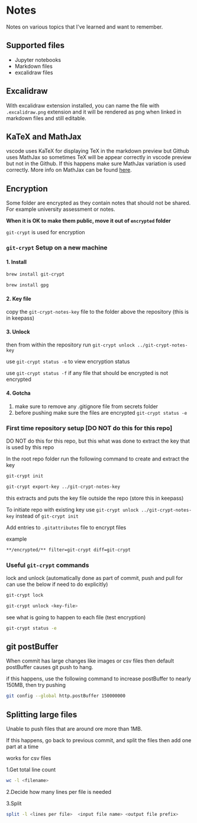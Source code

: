 # Notes

Notes on various topics that I've learned and want to remember.

## Supported files

* Jupyter notebooks
* Markdown files
* excalidraw files

## Excalidraw

With excalidraw extension installed, you can name the file with `.excalidraw.png` extension and it will be rendered as png when linked in markdown files and still editable.

## KaTeX and MathJax

vscode uses KaTeX for displaying TeX in the markdown preview but Github uses MathJax so sometimes TeX will be appear correctly in vscode preview but not in the Github. If this happens make sure MathJax variation is used correctly. More info on MathJax can be found [here](https://math.meta.stackexchange.com/questions/5020/mathjax-basic-tutorial-and-quick-reference).

## Encryption

Some folder are encrypted as they contain notes that should not be shared. For example university assessment or notes.

**When it is OK to make them public, move it out of `encrypted` folder**

`git-crypt` is used for encryption

### `git-crypt` Setup on a new machine

#### 1. Install

```sh
brew install git-crypt
```

```sh
brew install gpg
```

#### 2. Key file

copy the `git-crypt-notes-key` file to the folder above the repository (this is in keepass)

#### 3. Unlock

then from within the repository run `git-crypt unlock ../git-crypt-notes-key`

use `git-crypt status -e` to view encryption status

use `git-crypt status -f` if any file that should be encrypted is not encrypted

#### 4. Gotcha

1. make sure to remove any .gitignore file from secrets folder
2. before pushing make sure the files are encrypted `git-crypt status -e`

### First time repository setup [DO NOT do this for this repo]

DO NOT do this for this repo, but this what was done to extract the key that is used by this repo

In the root repo folder run the following command to create and extract the key

```sh
git-crypt init
```

```sh
git-crypt export-key ../git-crypt-notes-key
```

this extracts and puts the key file outside the repo (store this in keepass)

To initiate repo with existing key use `git-crypt unlock ../git-crypt-notes-key` instead of `git-crypt init`

Add entries to `.gitattributes` file to encrypt files

example

```sh
**/encrypted/** filter=git-crypt diff=git-crypt
```

### Useful `git-crypt` commands

lock and unlock (automatically done as part of commit, push and pull for can use the below if need to do explicitly)

```sh
git-crypt lock
```

```sh
git-crypt unlock <key-file>
```

see what is going to happen to each file (test encryption)

```sh
git-crypt status -e

```

## git postBuffer

When commit has large changes like images or csv files then default postBuffer causes git push to hang.

if this happens, use the following command to increase postBuffer to nearly 150MB, then try pushing

```bash
git config --global http.postBuffer 150000000
```

## Splitting large files

Unable to push files that are around ore more than 1MB.

If this happens, go back to previous commit, and split the files then add one part at a time

works for csv files

1.Get total line count

```bash
wc -l <filename>
```

2.Decide how many lines per file is needed

3.Split

```bash
split -l <lines per file>  <input file name> <output file prefix>
```